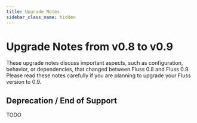 ```yaml
---
title: Upgrade Notes
sidebar_class_name: hidden
---
```


# Upgrade Notes from v0.8 to v0.9

These upgrade notes discuss important aspects, such as configuration, behavior, or dependencies, that changed between Fluss 0.8 and Fluss 0.9. Please read these notes carefully if you are planning to upgrade your Fluss version to 0.9.


## Deprecation / End of Support

TODO